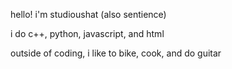 hello! i'm studioushat (also sentience)

i do c++, python, javascript, and html

outside of coding, i like to bike, cook, and do guitar
